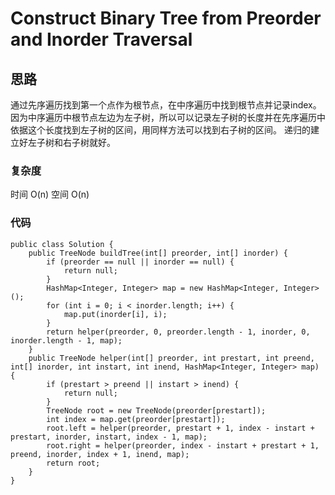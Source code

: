 # Construct Binary Tree from Preorder and Inorder Traversal

## 思路
通过先序遍历找到第一个点作为根节点，在中序遍历中找到根节点并记录index。
因为中序遍历中根节点左边为左子树，所以可以记录左子树的长度并在先序遍历中依据这个长度找到左子树的区间，用同样方法可以找到右子树的区间。
递归的建立好左子树和右子树就好。
### 复杂度
时间 O(n) 空间 O(n)

### 代码
```
public class Solution {
    public TreeNode buildTree(int[] preorder, int[] inorder) {
        if (preorder == null || inorder == null) {
            return null;
        }
        HashMap<Integer, Integer> map = new HashMap<Integer, Integer>();
        for (int i = 0; i < inorder.length; i++) {
            map.put(inorder[i], i);
        }
        return helper(preorder, 0, preorder.length - 1, inorder, 0, inorder.length - 1, map);
    }
    public TreeNode helper(int[] preorder, int prestart, int preend, int[] inorder, int instart, int inend, HashMap<Integer, Integer> map) {
        if (prestart > preend || instart > inend) {
            return null;
        }
        TreeNode root = new TreeNode(preorder[prestart]);
        int index = map.get(preorder[prestart]);
        root.left = helper(preorder, prestart + 1, index - instart + prestart, inorder, instart, index - 1, map);
        root.right = helper(preorder, index - instart + prestart + 1, preend, inorder, index + 1, inend, map);
        return root;
    }
}

```